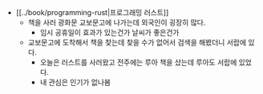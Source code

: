 - [[../book/programming-rust|프로그래밍 러스트]]
  - 책을 사러 광화문 교보문고에 나가는데 외국인이 굉장히 많다.
    - 임시 공휴일이 효과가 있는건가 날씨가 좋은건가
  - 교보문고에 도착해서 책을 찾는데 찾을 수가 없어서 검색을 해봤더니 서랍에 있다.
    - 오늘은 러스트를 사러왔고 전주에는 루아 책을 샀는데 루아도 서랍에 있었다.
    - 내 관심은 인기가 없나봄
